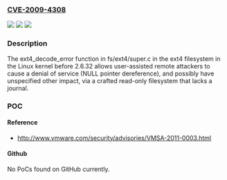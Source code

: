 ### [CVE-2009-4308](https://cve.mitre.org/cgi-bin/cvename.cgi?name=CVE-2009-4308)
![](https://img.shields.io/static/v1?label=Product&message=n%2Fa&color=blue)
![](https://img.shields.io/static/v1?label=Version&message=n%2Fa&color=blue)
![](https://img.shields.io/static/v1?label=Vulnerability&message=n%2Fa&color=brighgreen)

### Description

The ext4_decode_error function in fs/ext4/super.c in the ext4 filesystem in the Linux kernel before 2.6.32 allows user-assisted remote attackers to cause a denial of service (NULL pointer dereference), and possibly have unspecified other impact, via a crafted read-only filesystem that lacks a journal.

### POC

#### Reference
- http://www.vmware.com/security/advisories/VMSA-2011-0003.html

#### Github
No PoCs found on GitHub currently.

